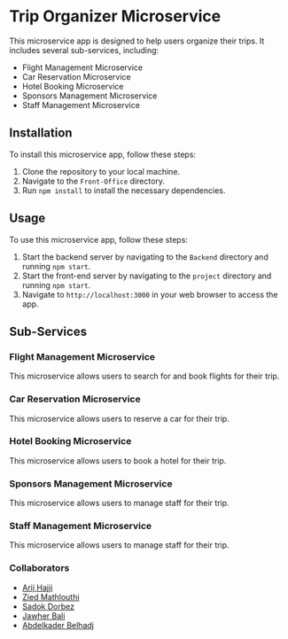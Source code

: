 # Trip Organizer Microservice

This microservice app is designed to help users organize their trips. It includes several sub-services, including:

- Flight Management Microservice
- Car Reservation Microservice
- Hotel Booking Microservice
- Sponsors Management Microservice
- Staff Management Microservice

## Installation

To install this microservice app, follow these steps:

1. Clone the repository to your local machine.
2. Navigate to the `Front-Office` directory.
3. Run `npm install` to install the necessary dependencies.

## Usage

To use this microservice app, follow these steps:

1. Start the backend server by navigating to the `Backend` directory and running `npm start`.
2. Start the front-end server by navigating to the `project` directory and running `npm start`.
3. Navigate to `http://localhost:3000` in your web browser to access the app.

## Sub-Services

### Flight Management Microservice

This microservice allows users to search for and book flights for their trip.

### Car Reservation Microservice

This microservice allows users to reserve a car for their trip.

### Hotel Booking Microservice

This microservice allows users to book a hotel for their trip.

### Sponsors Management Microservice

This microservice allows users to manage  staff for their trip.
### Staff Management Microservice
This microservice allows users to manage  staff for their trip.


### Collaborators
- [Arij Hajji](https://github.com/arijhajji-1)
- [Zied Mathlouthi](https://github.com/ZiedMathlouthi)
- [Sadok Dorbez](https://github.com/sadok-dorbez)
- [Jawher Bali](https://github.com/jawhar-bali)
- [Abdelkader Belhadj](https://github.com/AbdelkaderBelhadj-code)

